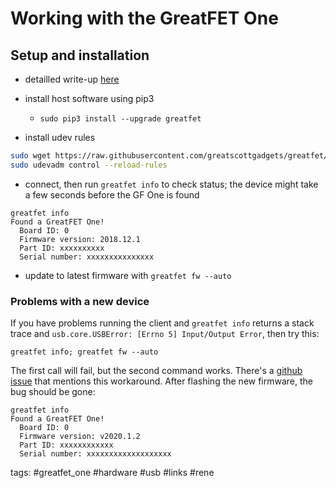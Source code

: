 # Working with the GreatFET One

## Setup and installation

- detailled write-up [here](https://greatscottgadgets.github.io/greatfet-tutorials/getting-started.html)

- install host software using pip3
  - `sudo pip3 install --upgrade greatfet`

- install udev rules
```sh
sudo wget https://raw.githubusercontent.com/greatscottgadgets/greatfet/master/host/misc/54-greatfet.rules -O /etc/udev/rules.d/54-greatfet.rules
sudo udevadm control --reload-rules
```

- connect, then run `greatfet info` to check status; the device might take a few seconds before the GF One is found

```
greatfet info
Found a GreatFET One!
  Board ID: 0
  Firmware version: 2018.12.1
  Part ID: xxxxxxxxxx
  Serial number: xxxxxxxxxxxxxxx
```

- update to latest firmware with `greatfet fw --auto`

### Problems with a new device

If you have problems running the client and `greatfet info` returns a stack trace and `usb.core.USBError: [Errno 5] Input/Output Error`, then try this:

```
greatfet info; greatfet fw --auto
```

The first call will fail, but the second command works. There's a [github issue](https://github.com/greatscottgadgets/greatfet/issues/248) that mentions this workaround. After flashing the new firmware, the bug should be gone:

```
greatfet info
Found a GreatFET One!
  Board ID: 0
  Firmware version: v2020.1.2
  Part ID: xxxxxxxxxxxx
  Serial number: xxxxxxxxxxxxxxxxxxx
```

tags: #greatfet_one #hardware #usb #links #rene 
